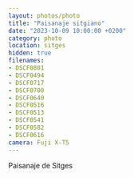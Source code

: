 ```yaml
---
layout: photos/photo
title: "Paisanaje sitgiano"
date: "2023-10-09 10:00:00 +0200"
category: photo
location: sitges
hidden: true
filenames: 
- DSCF0801
- DSCF0494
- DSCF0717
- DSCF0700
- DSCF0640
- DSCF0516
- DSCF0513
- DSCF0541
- DSCF0582
- DSCF0616
camera: Fuji X-T5
---
```


Paisanaje de Sitges
